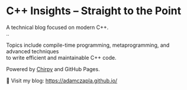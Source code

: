# C++ Insights – Straight to the Point

A technical blog focused on modern C++.  
..

Topics include compile-time programming, metaprogramming, and advanced techniques  
to write efficient and maintainable C++ code.

Powered by [Chirpy](https://github.com/cotes2020/jekyll-theme-chirpy) and GitHub Pages.

🔗 Visit my blog: https://adamczapla.github.io/

